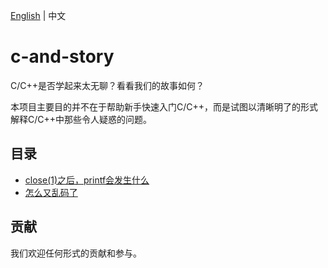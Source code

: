 [English](./README.md) | 中文
# c-and-story
C/C++是否学起来太无聊？看看我们的故事如何？

本项目主要目的并不在于帮助新手快速入门C/C++，而是试图以清晰明了的形式解释C/C++中那些令人疑惑的问题。

## 目录

* [close(1)之后，printf会发生什么](./article/close_and_printf.md)
* [怎么又乱码了](./article/decode_error.md)

## 贡献

我们欢迎任何形式的贡献和参与。